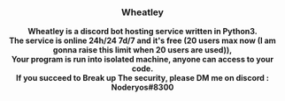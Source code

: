 ### <p align="center">Wheatley</p>

<p align="center">
  <strong>Wheatley is a discord bot hosting service written in Python3.</strong>
  <br>
  <strong>The service is online 24h/24 7d/7 and it's free (20 users max now (I am gonna raise this limit when 20 users are used)),</strong>
  <br>
  <strong>Your program is run into isolated machine, anyone can access to your code.</strong>
  <br>
  <strong>If you succeed to Break up The security, please DM me on discord : Noderyos#8300</strong>
</p>
<br>
